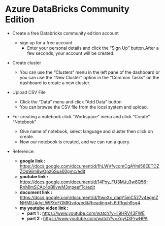 # Azure DataBricks Community Edition 

* Create a free Databricks community edition account
  * sign up for a free account
    * Enter your personal details and click the “Sign Up” button.After a few seconds, your account will be created.
* Create cluster
  * You can use the “Clusters” menu in the left pane of the dashboard or you can use the “New Cluster” option in the “Common Tasks” on the dashboard to create a new cluster.
*  Upload CSV File
   * Click the “Data” menu and click “Add Data” button
   * You can browse the CSV file from the local system and upload.
* For creating a notebook click “Workspace” menu and click “Create” “Notebook” 
  * Give name of notebook, select language and cluster then click on create.
  * Now our notebook is created, and we can run a query.





* Reference:
  * **google link :** https://docs.google.com/document/d/1hLWVfycomCgAYmi56EETDZZOd9iim8wOpz6Sua00gmc/edit
  * **youtube link :** https://docs.google.com/document/d/14Poy_FU3MJu3w8Q56-RnMlmSCAc4xBlIvwM3mpeefTc/edit
  * **document link :** https://docs.google.com/document/d/1twoXx_dapY5mC527v4egmZNHMlU4dgLWPXoFOMKtvdo/edit#heading=h.6tfffquh9sg4
  * **my youtube video link :** 
    * **part 1 :** https://www.youtube.com/watch?v=il9HRV43FWE
    * **part 2 :** https://www.youtube.com/watch?v=ZqyQSPrwHPA
    
  
